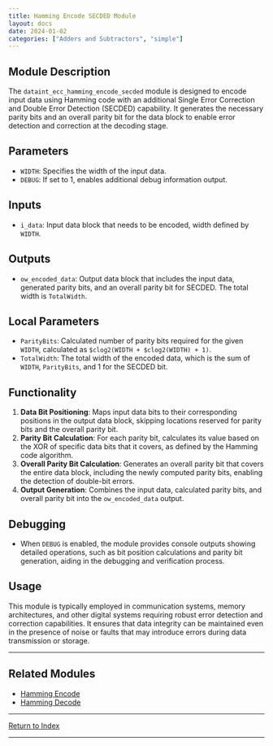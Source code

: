 ```yaml
---
title: Hamming Encode SECDED Module
layout: docs
date: 2024-01-02
categories: ["Adders and Subtractors", "simple"]
---
```


## Module Description

The `dataint_ecc_hamming_encode_secded` module is designed to encode input data using Hamming code with an additional Single Error Correction and Double Error Detection (SECDED) capability. It generates the necessary parity bits and an overall parity bit for the data block to enable error detection and correction at the decoding stage.

## Parameters

- `WIDTH`: Specifies the width of the input data.
- `DEBUG`: If set to 1, enables additional debug information output.

## Inputs

- `i_data`: Input data block that needs to be encoded, width defined by `WIDTH`.

## Outputs

- `ow_encoded_data`: Output data block that includes the input data, generated parity bits, and an overall parity bit for SECDED. The total width is `TotalWidth`.

## Local Parameters

- `ParityBits`: Calculated number of parity bits required for the given `WIDTH`, calculated as `$clog2(WIDTH + $clog2(WIDTH) + 1)`.
- `TotalWidth`: The total width of the encoded data, which is the sum of `WIDTH`, `ParityBits`, and 1 for the SECDED bit.

## Functionality

1. **Data Bit Positioning**: Maps input data bits to their corresponding positions in the output data block, skipping locations reserved for parity bits and the overall parity bit.
2. **Parity Bit Calculation**: For each parity bit, calculates its value based on the XOR of specific data bits that it covers, as defined by the Hamming code algorithm.
3. **Overall Parity Bit Calculation**: Generates an overall parity bit that covers the entire data block, including the newly computed parity bits, enabling the detection of double-bit errors.
4. **Output Generation**: Combines the input data, calculated parity bits, and overall parity bit into the `ow_encoded_data` output.

## Debugging

- When `DEBUG` is enabled, the module provides console outputs showing detailed operations, such as bit position calculations and parity bit generation, aiding in the debugging and verification process.

## Usage

This module is typically employed in communication systems, memory architectures, and other digital systems requiring robust error detection and correction capabilities. It ensures that data integrity can be maintained even in the presence of noise or faults that may introduce errors during data transmission or storage.

---

## Related Modules

- [Hamming Encode](dataint_ecc_hamming_encode_secded)
- [Hamming Decode](dataint_ecc_hamming_decode_secded)

---

[Return to Index](/docs/mark_down/rtl/)

---
